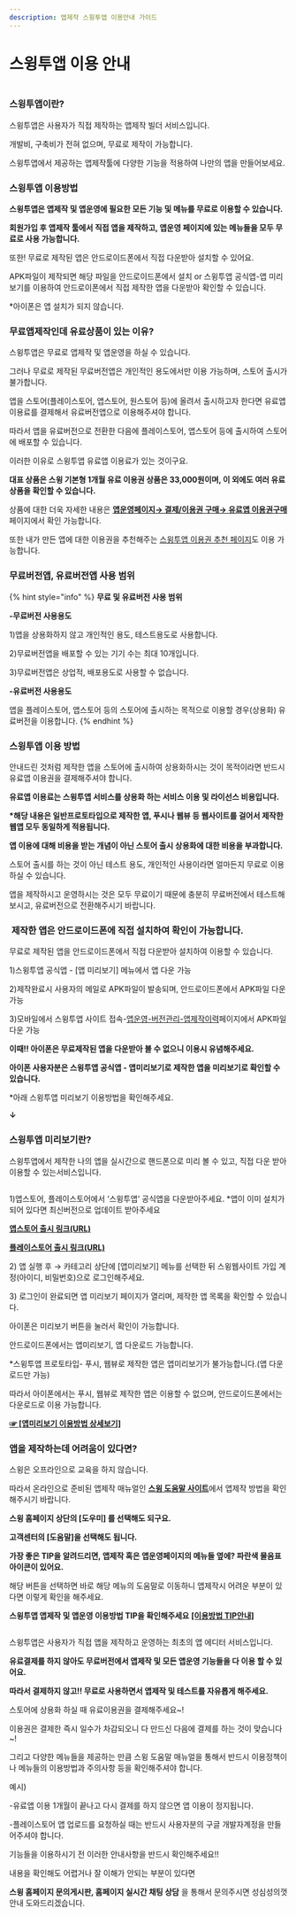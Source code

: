 ```yaml
---
description: 앱제작 스윙투앱 이용안내 가이드
---
```


# 스윙투앱 이용 안내

<figure><img src="../../.gitbook/assets/구분선 (2).PNG" alt=""><figcaption></figcaption></figure>

### <img src="../../.gitbook/assets/image (9).png" alt="" data-size="line">**스윙투앱이란?**

스윙투앱은 사용자가 직접 제작하는 앱제작 빌더 서비스입니다.

개발비, 구축비가 전혀 없으며, 무료로 제작이 가능합니다.

스윙투앱에서 제공하는 앱제작툴에 다양한 기능을 적용하여 나만의 앱을 만들어보세요.



### <img src="../../.gitbook/assets/image (9).png" alt="" data-size="line">**스윙투앱 이용방법**

**스윙투앱은 앱제작 및 앱운영에 필요한 모든 기능 및 메뉴를 무료로 이용할 수 있습니다.**

**회원가입 후 앱제작 툴에서 직접 앱을 제작하고, 앱운영 페이지에 있는 메뉴들을 모두 무료로 사용 가능합니다.**

또한! 무료로 제작된 앱은 안드로이드폰에서 직접 다운받아 설치할 수 있어요.

APK파일이 제작되면 해당 파일을 안드로이드폰에서 설치 or 스윙투앱 공식앱-앱 미리보기를 이용하여 안드로이폰에서 직접 제작한 앱을 다운받아 확인할 수 있습니다.&#x20;

&#x20;\*아이폰은 앱 설치가 되지 않습니다.&#x20;



### <img src="../../.gitbook/assets/image (9).png" alt="" data-size="line">**무료앱제작인데 유료상품이 있는 이유?**

스윙투앱은 무료로 앱제작 및 앱운영을 하실 수 있습니다.

그러나 무료로 제작된 무료버전앱은 개인적인 용도에서만 이용 가능하며, 스토어 출시가 불가합니다.&#x20;

앱을 스토어(플레이스토어, 앱스토어, 원스토어 등)에 올려서 출시하고자 한다면  유료앱 이용료를 결제해서 유료버전앱으로 이용해주셔야 합니다.&#x20;

따라서 앱을 유료버전으로 전환한 다음에 플레이스토어, 앱스토어 등에 출시하여 스토어에 배포할 수 있습니다.&#x20;

이러한 이유로 스윙투앱 유료앱 이용료가 있는 것이구요.

**대표 상품은 스윙 기본형 1개월 유료 이용권 상품은 33,000원이며, 이 외에도 여러 유료 상품을 확인할 수 있습니다.**

상품에 대한  더욱 자세한 내용은 [**앱운영페이지→ 결제/이용권 구매→ 유료앱 이용권구매**](http://www.swing2app.co.kr/view/new\_product\_list\_by\_use\_term) 페이지에서 확인 가능합니다.

또한 내가 만든 앱에 대한 이용권을 추천해주는 [스윙투앱 이용권 추천 페이지](http://www.swing2app.co.kr/view/payment\_list\_by\_recommend\_voucher)도 이용 가능합니다.&#x20;



### <img src="../../.gitbook/assets/image (9).png" alt="" data-size="line">**무료버전앱, 유료버전앱 사용 범위**

{% hint style="info" %}
**무료 및 유료버전 사용 범위**



**-무료버전 사용용도**

1\)앱을 상용화하지 않고 개인적인 용도, 테스트용도로 사용합니다.&#x20;

2\)무료버전앱을 배포할 수 있는 기기 수는 최대 10개입니다.

3\)무료버전앱은 상업적, 배포용도로 사용할 수 없습니다.&#x20;



**-유료버전 사용용도**

앱을 플레이스토어, 앱스토어 등의 스토어에 출시하는 목적으로 이용할 경우(상용화) 유료버전을 이용합니다.
{% endhint %}



### <img src="../../.gitbook/assets/image (9).png" alt="" data-size="line">**스윙투앱 이용 방법**

안내드린 것처럼 제작한 앱을 스토어에 출시하여 상용화하시는 것이 목적이라면 반드시 유료앱 이용권을 결제해주셔야 합니다.

**유료앱 이용료는 스윙투앱 서비스를 상용화 하는 서비스 이용 및 라이선스 비용입니다.**

**\*해당 내용은 일반프로토타입으로 제작한 앱, 푸시나 웹뷰 등 웹사이트를 걸어서 제작한 웹앱 모두 동일하게 적용됩니다.**&#x20;

**앱 이용에 대해 비용을 받는 개념이 아닌 스토어 출시 상용화에 대한 비용을 부과합니다.**&#x20;

스토어 출시를 하는 것이 아닌 테스트 용도, 개인적인 사용이라면 얼마든지 무료로 이용하실 수 있습니다.

앱을 제작하시고 운영하시는 것은 모두 무료이기 때문에 충분히 무료버전에서 테스트해보시고, 유료버전으로 전환해주시기 바랍니다.&#x20;



### <img src="../../.gitbook/assets/image (9).png" alt="" data-size="line"> **제작한 앱은 안드로이드폰에 직접 설치하여 확인이 가능합니다.**

무료로 제작된 앱을 안드로이드폰에서 직접 다운받아 설치하여 이용할 수 있습니다.

1\)스윙투앱 공식앱 - \[앱 미리보기] 메뉴에서 앱 다운 가능

2\)제작완료시 사용자의 메일로 APK파일이 발송되며, 안드로이드폰에서 APK파일 다운 가능

3\)모바일에서 스윙투앱 사이트 접속-[앱운영-버전관리-앱제작이력](http://www.swing2app.co.kr/view/app\_work\_history)페이지에서 APK파일 다운 가능



**이때!! 아이폰은 무료제작된 앱을 다운받아 볼 수 없으니 이용시 유념해주세요.**

**아이폰 사용자분은 스윙투앱 공식앱 - 앱미리보기로 제작한 앱을 미리보기로 확인할 수 있습니다.**

\*아래 스윙투앱 미리보기 이용방법을 확인해주세요.

**↓**

### **스윙투앱 미리보기란?**

스윙투앱에서 제작한 나의 앱을 실시간으로 핸드폰으로 미리 볼 수 있고, 직접 다운 받아 이용할 수 있는서비스입니다.&#x20;

<figure><img src="../../.gitbook/assets/앱미리보기-1.png" alt=""><figcaption></figcaption></figure>

1\)앱스토어, 플레이스토어에서 ‘스윙투앱’ 공식앱을 다운받아주세요.  \*앱이 이미 설치가 되어 있다면 최신버전으로 업데이트 받아주세요

<img src="../../.gitbook/assets/image (9).png" alt="" data-size="line">[**앱스토어 출시 링크(URL)**](https://itunes.apple.com/us/app/%EC%8A%A4%EC%9C%99%ED%88%AC%EC%95%B1-swing2app/id1089434204?l=ko\&ls=1\&mt=8)

<img src="../../.gitbook/assets/image (9).png" alt="" data-size="line">[**플레이스토어 출시 링크(URL)**](https://play.google.com/store/apps/details?id=com.hustay.swing.n24b9904fe8b52497d87aaa75f795b5f96)

2\) 앱 실행 후 → 카테고리 상단에 \[앱미리보기] 메뉴를 선택한 뒤 스윙웹사이트 가입 계정(아이디, 비밀번호)으로 로그인해주세요.

3\) 로그인이 완료되면 앱 미리보기 페이지가 열리며, 제작한 앱 목록을 확인할 수 있습니다.&#x20;

아이폰은 미리보기 버튼을 눌러서 확인이 가능합니다.&#x20;

안드로이드폰에서는 앱미리보기, 앱 다운로드 가능합니다.

\*스윙투앱 프로토타입- 푸시, 웹뷰로 제작한 앱은 앱미리보기가 불가능합니다.(앱 다운로드만 가능)

따라서 아이폰에서는 푸시, 웹뷰로 제작한 앱은 이용할 수 없으며, 안드로이드폰에서는 다운로드로 이용 가능합니다.&#x20;

[**☞ \[앱미리보기 이용방법 상세보기\]**](../swingpreview.md)



### <img src="../../.gitbook/assets/image (9).png" alt="" data-size="line">**앱을 제작하는데 어려움이 있다면?**

스윙은 오프라인으로 교육을 하지 않습니다.

따라서 온라인으로 준비된 앱제작 매뉴얼인 [**스윙 도움말 사이트**](https://documentation.swing2app.co.kr/)에서 앱제작 방법을 확인해주시기 바랍니다.

**스윙 홈페이지 상단의 \[도우미] 를 선택해도 되구요.**&#x20;

**고객센터의 \[도움말]을 선택해도 됩니다.**

**가장 좋은 TIP을 알려드리면, 앱제작 혹은 앱운영페이지의 메뉴들 옆에? 파란색 물음표아이콘이 있어요.**

해당 버튼을 선택하면 바로 해당 메뉴의 도움말로 이동하니 앱제작시 어려운 부분이 있다면 이렇게 확인을 해주세요.

**스윙투앱 앱제작 및 앱운영 이용방법 TIP을 확인해주세요**  [**\[이용방법 TIP안내\]**](https://documentation.swing2app.co.kr/manual/guide/appproduction-tip)

<figure><img src="../../.gitbook/assets/구분선 (1) (1).PNG" alt=""><figcaption></figcaption></figure>

스윙투앱은 사용자가 직접 앱을 제작하고 운영하는 최초의 앱 에디터 서비스입니다.

**유료결제를 하지 않아도 무료버전에서 앱제작 및 모든 앱운영 기능들을 다 이용 할 수 있어요.**

**따라서 결제하지 않고!! 무료로 사용하면서 앱제작 및 테스트를 자유롭게 해주세요.**

스토어에 상용화 하실 때 유료이용권을 결제해주세요\~!&#x20;



이용권은 결제한 즉시 일수가 차감되오니 다 만드신 다음에 결제를 하는 것이 맞습니다\~!

그리고 다양한 메뉴들을 제공하는 만큼 스윙 도움말 매뉴얼을 통해서 반드시 이용정책이나 메뉴들의 이용방법과 주의사항 등을 확인해주셔야 합니다.&#x20;

예시)

&#x20;\-유료앱 이용 1개월이 끝나고 다시 결제를 하지 않으면 앱 이용이 정지됩니다.

\-플레이스토어 앱 업로드를 요청하실 때는 반드시 사용자분의 구글 개발자계정을 만들어주셔야 합니다.



기능들을 이용하시기 전 이러한 안내사항을 반드시 확인해주세요!!

내용을 확인해도 어렵거나 잘 이해가 안되는 부분이 있다면&#x20;

**스윙 홈페이지 문의게시판, 홈페이지 실시간 채팅 상담** 을 통해서 문의주시면 성심성의껏 안내 도와드리겠습니다.

